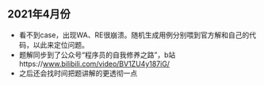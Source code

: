 ## 2021年4月份
- 看不到case，出现WA、RE很崩溃。随机生成用例分别喂到官方解和自己的代码，以此来定位问题。
- 题解同步到了公众号“程序员的自我修养之路”，b站https://www.bilibili.com/video/BV1ZU4y187iG/
- 之后还会找时间把题讲解的更透彻一点
